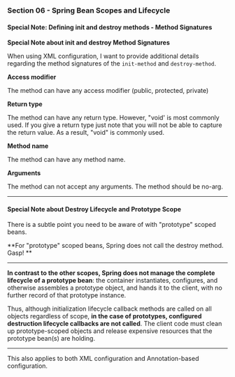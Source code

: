 ### Section 06 - Spring Bean Scopes and Lifecycle

#### Special Note: Defining init and destroy methods - Method Signatures #### 

**Special Note about init and destroy Method Signatures**

When using XML configuration, I want to provide additional details regarding the method signatures of the `init-method`  and `destroy-method`.

**Access modifier**

The method can have any access modifier (public, protected, private)

**Return type**

The method can have any return type. However, "void' is most commonly used. If you give a return type just note that you will not be able to capture the return value. As a result, "void" is commonly used.

**Method name**

The method can have any method name.

**Arguments**

The method can not accept any arguments. The method should be no-arg.

***

#### Special Note about Destroy Lifecycle and Prototype Scope ####
There is a subtle point you need to be aware of with "prototype" scoped beans.

**For "prototype" scoped beans, Spring does not call the destroy method.  Gasp!  **

---

**In contrast to the other scopes, Spring does not manage the complete lifecycle of a prototype bean**: the container instantiates, configures, and otherwise assembles a prototype object, and hands it to the client, with no further record of that prototype instance.

Thus, although initialization lifecycle callback methods are called on all objects regardless of scope, **in the case of prototypes, configured destruction lifecycle callbacks are not called**. The client code must clean up prototype-scoped objects and release expensive resources that the prototype bean(s) are holding. 



---

This also applies to both XML configuration and Annotation-based configuration.
